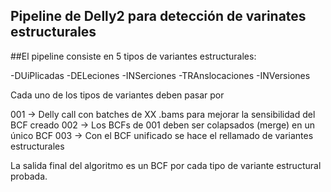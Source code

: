 ## Pipeline de Delly2 para detección de varinates estructurales

##El pipeline consiste en 5 tipos de variantes estructurales:

-DUiPlicadas
-DELeciones
-INSerciones
-TRAnslocaciones
-INVersiones

Cada uno de los tipos de variantes deben pasar por 

001 -> Delly call con batches de XX .bams para mejorar la sensibilidad del BCF creado
002 -> Los BCFs de 001 deben ser colapsados (merge) en un único BCF
003 -> Con el BCF unificado se hace el rellamado de variantes estructurales

La salida final del algoritmo es un BCF por cada tipo de variante estructural probada.

